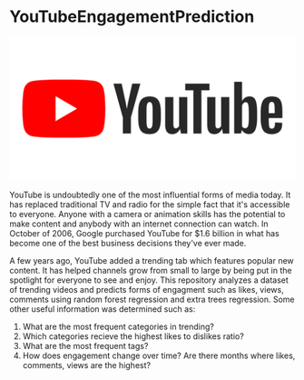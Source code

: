 # YouTubeEngagementPrediction

![Youtube Logo](YT_Github.png)

YouTube is undoubtedly one of the most influential forms of media today. It has replaced traditional TV and radio for the simple fact that it's accessible to everyone. Anyone with a camera or animation skills has the potential to make content and anybody with an internet connection can watch. In October of 2006, Google purchased YouTube for $1.6 billion in what has become one of the best business decisions they've ever made. 


A few years ago, YouTube added a trending tab which features popular new content. It has helped channels grow from small to large by being put in the spotlight for everyone to see and enjoy. This repository analyzes a dataset of trending videos and predicts forms of engagment such as likes, views, comments using random forest regression and extra trees regression. Some other useful information was determined such as:

  1. What are the most frequent categories in trending?
  2. Which categories recieve the highest likes to dislikes ratio?
  3. What are the most frequent tags?
  4. How does engagement change over time? Are there months where likes, comments, views are the highest?
